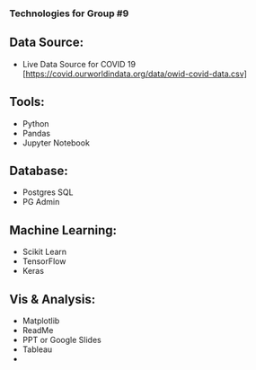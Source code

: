 ### Technologies for Group #9

## Data Source:  
- Live Data Source for COVID 19 [https://covid.ourworldindata.org/data/owid-covid-data.csv]

## Tools:
- Python
- Pandas
- Jupyter Notebook

## Database:  
- Postgres SQL
- PG Admin

## Machine Learning:  
- Scikit Learn
- TensorFlow
- Keras

## Vis & Analysis:  
- Matplotlib
- ReadMe
- PPT or Google Slides
- Tableau
- 

